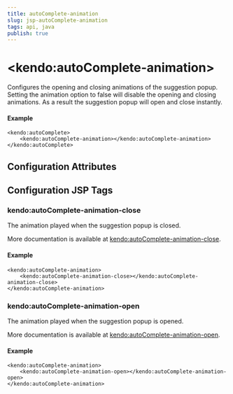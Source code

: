 ```yaml
---
title: autoComplete-animation
slug: jsp-autoComplete-animation
tags: api, java
publish: true
---
```


# \<kendo:autoComplete-animation\>

Configures the opening and closing animations of the suggestion popup. Setting the animation option to false will disable the opening and closing animations. As a result the suggestion popup will open and close instantly.

#### Example
    <kendo:autoComplete>
        <kendo:autoComplete-animation></kendo:autoComplete-animation>
    </kendo:autoComplete>

## Configuration Attributes


##  Configuration JSP Tags

### kendo:autoComplete-animation-close

The animation played when the suggestion popup is closed.

More documentation is available at [kendo:autoComplete-animation-close](/api/wrappers/jsp/autocomplete/animation-close).

#### Example

    <kendo:autoComplete-animation>
        <kendo:autoComplete-animation-close></kendo:autoComplete-animation-close>
    </kendo:autoComplete-animation>

### kendo:autoComplete-animation-open

The animation played when the suggestion popup is opened.

More documentation is available at [kendo:autoComplete-animation-open](/api/wrappers/jsp/autocomplete/animation-open).

#### Example

    <kendo:autoComplete-animation>
        <kendo:autoComplete-animation-open></kendo:autoComplete-animation-open>
    </kendo:autoComplete-animation>

